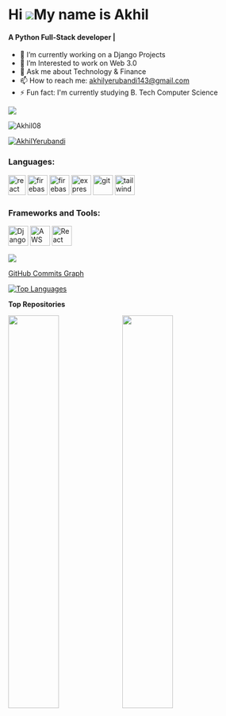 Hi ![](https://user-images.githubusercontent.com/18350557/176309783-0785949b-9127-417c-8b55-ab5a4333674e.gif)My name is Akhil
======================================================================================================================================
<h4>A Python Full-Stack developer | </h4>

- 🔭 I’m currently working on a Django Projects
- 🌱 I’m Interested to work on Web 3.0
- 💬 Ask me about Technology & Finance
- 📫 How to reach me: akhilyerubandi143@gmail.com
- ⚡ Fun fact: I'm currently studying B. Tech Computer Science

<a href="https:https://github.com/Akhil08893" target="_blank" rel="noreferrer"><img
src="https://img.shields.io/github/followers/Akhil08893?logo=github&style=for-the-badge&color=0891b2&labelColor=1c1917" /></a>
<p align="left"> <img src="https://komarev.com/ghpvc/?username=Akhil08893&label=Profile%20views&color=0e75b6&style=flat" alt="Akhil08" /> </p>

<p align="left"> <a href="https://twitter.com/YerubandiAkhil" target="blank"><img src="https://img.shields.io/twitter/follow/YerubandiAkhil?logo=twitter&style=for-the-badge" alt="AkhilYerubandi" /></a> </p>

<h3 align="left">Languages:</h3>
<p align="left">  <img src="https://upload.wikimedia.org/wikipedia/commons/thumb/1/18/ISO_C%2B%2B_Logo.svg/800px-ISO_C%2B%2B_Logo.svg.png" alt="react" width="35" height="40"/>  <img src="https://cdn4.iconfinder.com/data/icons/logos-and-brands/512/267_Python_logo-512.png" alt="firebase" width="40" height="40"/> <img src="https://upload.wikimedia.org/wikipedia/commons/thumb/9/99/Unofficial_JavaScript_logo_2.svg/2048px-Unofficial_JavaScript_logo_2.svg.png" alt="firebase" width="40" height="40"/> <img src="https://cdn-images-1.medium.com/max/1200/1*knHF_qpxdtS8h0Z8EeqowA.png" alt="express" width="40" height="40"/>  <img src="https://cdn-icons-png.flaticon.com/512/226/226777.png" alt="git" width="40" height="40"/> <img src="https://icons-for-free.com/download-icon-development+logo+mysql+icon-1320184807686758112_512.png" alt="tailwind" width="40" height="40"/> </p>

<h3 align="left">Frameworks and Tools:</h3>
<p align="left">  <img src="https://upload.wikimedia.org/wikipedia/commons/thumb/7/75/Django_logo.svg/1920px-Django_logo.svg.png" alt="Django" width="40" height="40"/>
<img src="https://upload.wikimedia.org/wikipedia/commons/thumb/3/30/React_Logo_SVG.svg/180px-React_Logo_SVG.svg.png" alt="AWS" width="40" height="40"/>
<img src="https://upload.wikimedia.org/wikipedia/commons/thumb/9/93/Amazon_Web_Services_Logo.svg/1280px-Amazon_Web_Services_Logo.svg.png" alt="React" width="40" height="40"/>
</p>


<!--- <b>My GitHub Stats</b>

<a href="http://www.github.com/Akhil08893"><img src="https://github-readme-stats.vercel.app/api?username=Akhil08893&show_icons=true&hide=&count_private=true&title_color=22c55e&text_color=ffffff&icon_color=0891b2&bg_color=1c1917&hide_border=true&show_icons=true" alt="Akhil08's GitHub stats" /></a>  --->

<a href="http://www.github.com/Akhil08893"><img src="https://github-readme-streak-stats.herokuapp.com/?user=Akhil08893&stroke=ffffff&background=1c1917&ring=22c55e&fire=22c55e&currStreakNum=ffffff&currStreakLabel=22c55e&sideNums=ffffff&sideLabels=ffffff&dates=ffffff&hide_border=true" /></a>

<a href="http://www.github.com/Akhil08893">GitHub Commits Graph</a>

<a href="https://github.com/Akhil08893" align="left"><img src="https://github-readme-stats.vercel.app/api/top-langs/?username=Akhil08893&langs_count=10&title_color=22c55e&text_color=ffffff&icon_color=0891b2&bg_color=1c1917&hide_border=true&locale=en&custom_title=Top%20%Languages" alt="Top Languages" /></a>

<b>Top Repositories</b>

<div width="100%" align="center"><a href="https://github.com/Akhil08893/Django-CRUD" align="left"><img align="left" width="45%" src="https://github-readme-stats.vercel.app/api/pin/?username=Akhil08893&repo=Django-CRUD&title_color=22c55e&text_color=ffffff&icon_color=0891b2&bg_color=1c1917&hide_border=true&locale=en" /></a></div>
<div width="100%" align="center"><a href="https://github.com/Akhil08893/Flames" align="left"><img align="left" width="45%" src="https://github-readme-stats.vercel.app/api/pin/?username=Akhil08893&repo=Flames&title_color=22c55e&text_color=ffffff&icon_color=0891b2&bg_color=1c1917&hide_border=true&locale=en" /></a></div><br /><br /><br /><br /><br /><br /><br />
